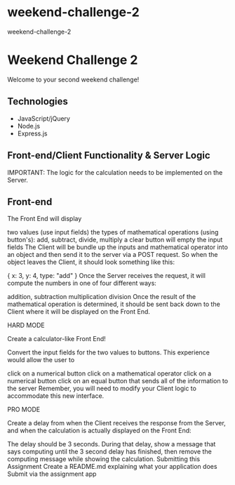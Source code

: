 # weekend-challenge-2
weekend-challenge-2

# Weekend Challenge 2
Welcome to your second weekend challenge!

## Technologies
* JavaScript/jQuery
* Node.js
* Express.js

## Front-end/Client Functionality & Server Logic
IMPORTANT: The logic for the calculation needs to be implemented on the Server.

## Front-end
The Front End will display

two values (use input fields)
the types of mathematical operations (using button's): add, subtract, divide, multiply
a clear button will empty the input fields
The Client will be bundle up the inputs and mathematical operator into an object and then send it to the server via a POST request. So when the object leaves the Client, it should look something like this:

{
   x: 3,
   y: 4,
   type: "add"
}
Once the Server receives the request, it will compute the numbers in one of four different ways:

addition,
subtraction
multiplication
division
Once the result of the mathematical operation is determined, it should be sent back down to the Client where it will be displayed on the Front End.

HARD MODE

Create a calculator-like Front End!

Convert the input fields for the two values to buttons. This experience would allow the user to

click on a numerical button
click on a mathematical operator
click on a numerical button
click on an equal button that sends all of the information to the server
Remember, you will need to modify your Client logic to accommodate this new interface.

PRO MODE

Create a delay from when the Client receives the response from the Server, and when the calculation is actually displayed on the Front End:

The delay should be 3 seconds.
During that delay, show a message that says computing until the 3 second delay has finished, then remove the computing message while showing the calculation.
Submitting this Assignment
Create a README.md explaining what your application does
Submit via the assignment app

